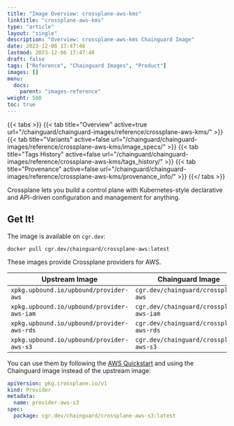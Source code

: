 ```yaml
---
title: "Image Overview: crossplane-aws-kms"
linktitle: "crossplane-aws-kms"
type: "article"
layout: "single"
description: "Overview: crossplane-aws-kms Chainguard Image"
date: 2023-12-06 17:47:48
lastmod: 2023-12-06 17:47:48
draft: false
tags: ["Reference", "Chainguard Images", "Product"]
images: []
menu: 
  docs: 
    parent: "images-reference"
weight: 500
toc: true
---
```


{{< tabs >}}
{{< tab title="Overview" active=true url="/chainguard/chainguard-images/reference/crossplane-aws-kms/" >}}
{{< tab title="Variants" active=false url="/chainguard/chainguard-images/reference/crossplane-aws-kms/image_specs/" >}}
{{< tab title="Tags History" active=false url="/chainguard/chainguard-images/reference/crossplane-aws-kms/tags_history/" >}}
{{< tab title="Provenance" active=false url="/chainguard/chainguard-images/reference/crossplane-aws-kms/provenance_info/" >}}
{{</ tabs >}}



<!--overview:start-->
Crossplane lets you build a control plane with Kubernetes-style declarative and API-driven configuration and management for anything.
<!--overview:end-->

<!--getting:start-->
## Get It!
The image is available on `cgr.dev`:

```
docker pull cgr.dev/chainguard/crossplane-aws:latest
```
<!--getting:end-->

<!--body:start-->
These images provide Crossplane providers for AWS.

| Upstream Image | Chainguard Image |
| -------------- | ---------------- |
| `xpkg.upbound.io/upbound/provider-aws` | `cgr.dev/chainguard/crossplane-aws` |
| `xpkg.upbound.io/upbound/provider-aws-iam` | `cgr.dev/chainguard/crossplane-aws-iam` |
| `xpkg.upbound.io/upbound/provider-aws-rds` | `cgr.dev/chainguard/crossplane-aws-rds` |
| `xpkg.upbound.io/upbound/provider-aws-s3` | `cgr.dev/chainguard/crossplane-aws-s3` |

You can use them by following the [AWS Quickstart](https://docs.crossplane.io/latest/getting-started/provider-aws/) and using the Chainguard image instead of the upstream image:

```yaml
apiVersion: pkg.crossplane.io/v1
kind: Provider
metadata:
  name: provider-aws-s3
spec:
  package: cgr.dev/chainguard/crossplane-aws-s3:latest
```
<!--body:end-->

